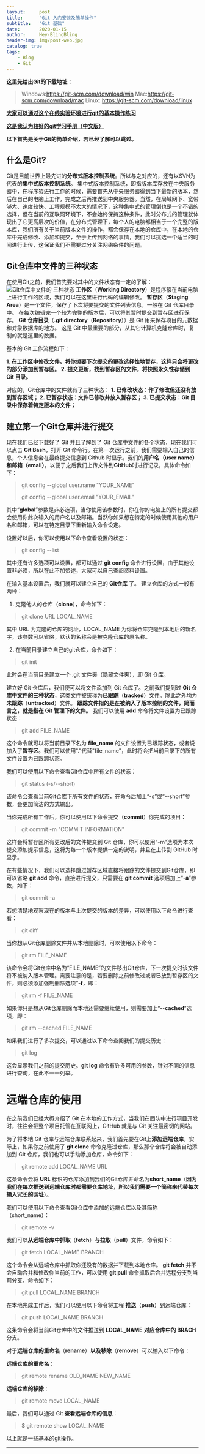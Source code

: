 ```yaml
---
layout:     post
title:      "Git 入门安装及简单操作"
subtitle:   "Git 基础"
date:       2020-01-15
author:     Hey-BlingBling
header-img: img/post-web.jpg
catalog: true
tags:
    - Blog
    - Git
---
```

**这里先给出Git的下载地址：**

> Windows:https://git-scm.com/download/win
> Mac:https://git-scm.com/download/mac
> Linux: https://git-scm.com/download/linux

[**大家可以通过这个在线实验环境进行git的基本操作练习**](https://www.shiyanlou.com/courses/4)

[**这是我认为较好的git学习手册（中文版）**](https://git-scm.com/book/zh/v2)

**以下首先是关于Git的简单介绍，若已经了解可以跳过。**

## 什么是Git?

Git是目前世界上最先进的**分布式版本控制系统**。所以与之对应的，还有以SVN为代表的**集中式版本控制系统**。
集中式版本控制系统，即指版本库存放在中央服务器中，在程序猿进行工作的时候，需要首先从中央服务器得到当下最新的版本，然后在自己的电脑上工作，完成之后再推送到中央服务器。当然，在局域网下、宽带够大、速度较快、工程规模不太大的情况下，这种集中式的管理倒也是一个不错的选择，但在当前的互联网环境下，不会始终保持这种条件，此时分布式的管理就体现出了它更高层次的价值，在分布式管理下，每个人的电脑都相当于一个完整的版本库，我们所有关于当前版本文件的操作，都会保存在本地的仓库中，在本地的仓库中完成修改、添加和提交，至于上传到网络的事情，我们可以挑选一个适当的时间进行上传，这保证我们不需要过分关注网络条件的问题。

## Git仓库中文件的三种状态

在使用Git之前，我们首先要对其中的文件状态有一定的了解：
![Git仓库中文件的 三种状态](https://img-blog.csdnimg.cn/20200315202338846.png?x-oss-process=image/watermark,type_ZmFuZ3poZW5naGVpdGk,shadow_10,text_aHR0cHM6Ly9ibG9nLmNzZG4ubmV0L0hleV9CbGluZ0JsaW5n,size_16,color_FFFFFF,t_70)
**工作区**（**Working Directory**）是程序猿在当前电脑上进行工作的区域，我们可以在这里进行代码的编辑修改。
**暂存区**（**Staging Area**）是一个文件，保存了下次将要提交的文件列表信息，一般在 Git 仓库目录中。 在每次编辑完一个较为完整的版本后，可以将其暂时提交到暂存区进行保存。
**Git 仓库目录**（**.git directory**（**Repository**））是 Git 用来保存项目的元数据和对象数据库的地方。 这是 Git 中最重要的部分，从其它计算机克隆仓库时，复制的就是这里的数据。

基本的 Git 工作流程如下：

**1. 在工作区中修改文件。将你想要下次提交的更改选择性地暂存，这样只会将更改的部分添加到暂存区。
2. 提交更新，找到暂存区的文件，将快照永久性存储到 Git 目录。**

对应的，Git仓库中的文件就有了三种状态：
**1. 已修改状态：作了修改但还没有放到暂存区域；
2. 已暂存状态：文件已修改并放入暂存区；
3. 已提交状态：Git 目录中保存着特定版本的文件；**

## 建立第一个Git仓库并进行提交

现在我们已经下载好了 Git 并且了解到了 Git 仓库中文件的各个状态，现在我们可以点击 **Git Bash**，打开 Git 命令行。在第一次运行之前，我们需要输入自己的信息，个人信息会在最终提交信息到 Github 时显示。我们的**用户名（user name）**和**邮箱（email）**，以便于之后我们上传文件到**GitHub**时进行记录，具体命令如下：

> git config --global user.name "YOUR_NAME"
>
> git config --global user.email "YOUR_EMAIL"

其中“**global**”参数是非必选项，当你使用该参数时，你在你的电脑上的所有提交都会使用你此次输入的用户名以及邮箱。当然你如果想在特定的时候使用其他的用户名和邮箱，可以在特定目录下重新输入命令设定。

设置好以后，你可以使用以下命令查看设置的状态：

> git config --list

其中还有许多选项可以设置，都可以通过 **git config** 命令进行设置，由于其他设置非必须，所以在此不加赘述，大家可以自己查阅资料设置。

在输入基本设置后，我们就可以建立自己的 **Git仓库** 了。
建立仓库的方式一般有两种：

1. 克隆他人的仓库（**clone**），命令如下：

> git clone URL LOCAL_NAME

其中 URL 为克隆的仓库的网址，LOCAL_NAME 为你将仓库克隆到本地后的新名字，该参数可以省略，默认的名称会是被克隆仓库的原名称。

2. 在当前目录建立自己的git仓库，命令如下：

> git init

此时会在当前目录建立一个 .git 文件夹（隐藏文件夹），即 Git 仓库。

建立好 Git 仓库后，我们便可以将文件添加到 Git 仓库了。之前我们提到过 **Git 仓库中文件的三种状态**，这类文件被统称为**已跟踪**（**tracked**）文件。除此之外均为**未跟踪**（**untracked**）文件。
**跟踪文件指的是在被纳入了版本控制的文件，简而言之，就是指在 Git 管理下的文件。**
我们可以使用 **add** 命令将文件设置为已跟踪状态：

> git add FILE_NAME

这个命令就可以将当前目录下名为 **file_name** 的文件设置为已跟踪状态，或者说加入了**暂存区**。我们可以使用"."代替"file_name"，此时将会把当前目录下的所有文件设置为已跟踪状态。

我们可以使用以下命令查看Git仓库中所有文件的状态：

> git status (-s/--short)

该命令会查看当前Git仓库下所有文件的状态，在命令后加上“-s”或“--short”参数，会更加简洁的方式输出。

当你完成所有工作后，你可以使用以下命令提交（**commit**）你完成的项目：

> git commit -m "COMMIT INFORMATION"

这样会将暂存区所有更改后的文件提交到 Git 仓库，你可以使用“-m”选项为本次提交添加提示信息，这将为每一个版本提供一定的说明，并且在上传到 GitHub 时显示。

在有些情况下，我们可以选择跳过暂存区域直接将跟踪的文件提交到Git仓库，即可以省略 **git add** 命令，直接进行提交，只需要在 **git commit** 选项后加上“-**a**”参数，如下：

> git commit -a

若想清楚地观察现在的版本与上次提交的版本的差异，可以使用以下命令进行查看：

> git diff

当你想从Git仓库删除文件并从本地删除时，可以使用以下命令：

> git rm FILE_NAME

该命令会将Git仓库中名为“FILE_NAME”的文件移出Git仓库，下一次提交时该文件将不被纳入版本管理。需要注意的是，若要删除之前修改过或者已放到暂存区的文件，则必须添加强制删除选项“-**f**，即：

> git rm -f FILE_NAME

如果你只是想从Git仓库删除而本地还需要继续使用，则需要加上“--**cached**”选项，即：

> git rm --cached FILE_NAME

如果我们进行了多次提交，可以通过以下命令查阅我们的提交历史：

> git log

这会显示我们之前的提交历史。**git log** 命令有许多可用的参数，针对不同的信息进行查询，在此不一一列举。

# 远端仓库的使用

在之前我们已经大概介绍了 Git 在本地的工作方式，当我们在团队中进行项目开发时，往往会把整个项目托管在互联网上，GitHub 就是与 Git 关注最密切的网站。

为了将本地 Git 仓库与远端仓库联系起来，我们首先要在Git上**添加远端仓库**，实际上，如果你之前使用了 **git clone** 命令克隆过仓库，那么那个仓库将会被自动添加到 Git 仓库，我们也可以手动添加仓库，命令如下：

> git remote add LOCAL_NAME URL

这条命令会将 **URL** 标识的仓库添加到我们的Git仓库并命名为**short_name**（**因为我们在每次推送到远端仓库时都需要仓库地址，所以我们需要一个简称来代替每次输入冗长的网址**）。

我们可以使用以下命令查看Git仓库中添加的远端仓库以及其简称（short_name）：

> git remote -v

我们可以**从远端仓库中抓取**（**fetch**）**与拉取**（**pull**）文件，命令如下：

> git fetch LOCAL_NAME BRANCH

这个命令会从远端仓库中抓取你还没有的数据并下载到本地仓库。
**git fetch** 并不会自动合并和修改你当前的工作，可以使用 **git pull** 命令抓取后合并远程分支到当前分支，命令如下：

> git pull LOCAL_NAME BRANCH

在本地完成工作后，我们可以使用以下命令将工程 **推送**（**push**）到远端仓库：

> git push LOCAL_NAME BRANCH

这条命令会将当前Git仓库中的文件推送到 **LOCAL_NAME** **对应仓库中的 BRACH** 分支。

对于**远端仓库的重命名**（**rename**）**以及移除**（**remove**）可以输入以下命令：

**远端仓库的重命名**：

> git remote rename OLD_NAME NEW_NAME

**远端仓库的移除**：

> git remote move LOCAL_NAME

最后，我们可以通过 Git **查看远端仓库的信息**：

> $ git remote show LOCAL_NAME

以上就是一些基本的git操作。

---
